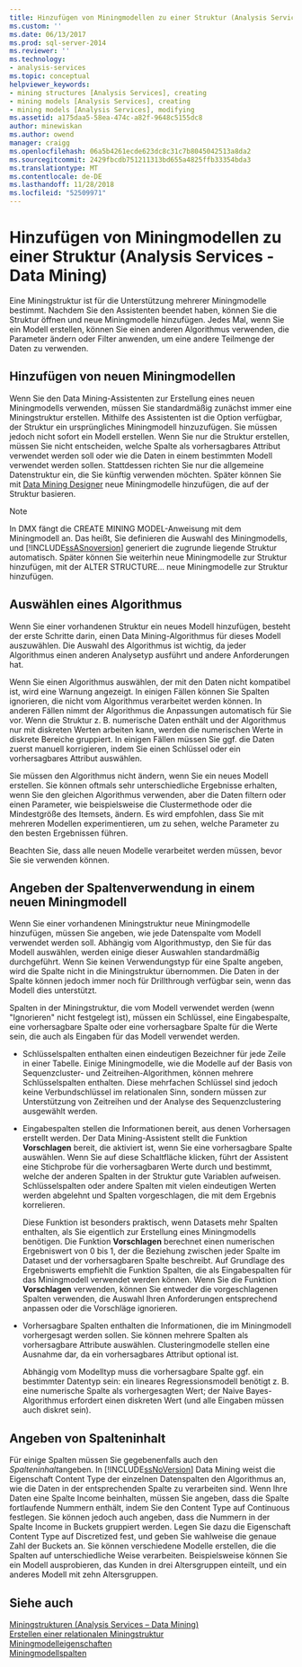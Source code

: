 ```yaml
---
title: Hinzufügen von Miningmodellen zu einer Struktur (Analysis Services – Datamining) | Microsoft-Dokumentation
ms.custom: ''
ms.date: 06/13/2017
ms.prod: sql-server-2014
ms.reviewer: ''
ms.technology:
- analysis-services
ms.topic: conceptual
helpviewer_keywords:
- mining structures [Analysis Services], creating
- mining models [Analysis Services], creating
- mining models [Analysis Services], modifying
ms.assetid: a175daa5-58ea-474c-a82f-9648c5155dc8
author: minewiskan
ms.author: owend
manager: craigg
ms.openlocfilehash: 06a5b4261ecde623dc8c31c7b8045042513a8da2
ms.sourcegitcommit: 2429fbcdb751211313bd655a4825ffb33354bda3
ms.translationtype: MT
ms.contentlocale: de-DE
ms.lasthandoff: 11/28/2018
ms.locfileid: "52509971"
---
```

# <a name="add-mining-models-to-a-structure-analysis-services---data-mining"></a>Hinzufügen von Miningmodellen zu einer Struktur (Analysis Services - Data Mining)
  Eine Miningstruktur ist für die Unterstützung mehrerer Miningmodelle bestimmt. Nachdem Sie den Assistenten beendet haben, können Sie die Struktur öffnen und neue Miningmodelle hinzufügen. Jedes Mal, wenn Sie ein Modell erstellen, können Sie einen anderen Algorithmus verwenden, die Parameter ändern oder Filter anwenden, um eine andere Teilmenge der Daten zu verwenden.  
  
## <a name="adding-new-mining-models"></a>Hinzufügen von neuen Miningmodellen  
 Wenn Sie den Data Mining-Assistenten zur Erstellung eines neuen Miningmodells verwenden, müssen Sie standardmäßig zunächst immer eine Miningstruktur erstellen. Mithilfe des Assistenten ist die Option verfügbar, der Struktur ein ursprüngliches Miningmodell hinzuzufügen. Sie müssen jedoch nicht sofort ein Modell erstellen. Wenn Sie nur die Struktur erstellen, müssen Sie nicht entscheiden, welche Spalte als vorhersagbares Attribut verwendet werden soll oder wie die Daten in einem bestimmten Modell verwendet werden sollen. Stattdessen richten Sie nur die allgemeine Datenstruktur ein, die Sie künftig verwenden möchten. Später können Sie mit [Data Mining Designer](data-mining-designer.md) neue Miningmodelle hinzufügen, die auf der Struktur basieren.  
  
> [!NOTE]  
>  In DMX fängt die CREATE MINING MODEL-Anweisung mit dem Miningmodell an. Das heißt, Sie definieren die Auswahl des Miningmodells, und [!INCLUDE[ssASnoversion](../../includes/ssasnoversion-md.md)] generiert die zugrunde liegende Struktur automatisch. Später können Sie weiterhin neue Miningmodelle zur Struktur hinzufügen, mit der ALTER STRUCTURE... neue Miningmodelle zur Struktur hinzufügen.  
  
## <a name="choosing-an-algorithm"></a>Auswählen eines Algorithmus  
 Wenn Sie einer vorhandenen Struktur ein neues Modell hinzufügen, besteht der erste Schritte darin, einen Data Mining-Algorithmus für dieses Modell auszuwählen. Die Auswahl des Algorithmus ist wichtig, da jeder Algorithmus einen anderen Analysetyp ausführt und andere Anforderungen hat.  
  
 Wenn Sie einen Algorithmus auswählen, der mit den Daten nicht kompatibel ist, wird eine Warnung angezeigt. In einigen Fällen können Sie Spalten ignorieren, die nicht vom Algorithmus verarbeitet werden können. In anderen Fällen nimmt der Algorithmus die Anpassungen automatisch für Sie vor. Wenn die Struktur z. B. numerische Daten enthält und der Algorithmus nur mit diskreten Werten arbeiten kann, werden die numerischen Werte in diskrete Bereiche gruppiert. In einigen Fällen müssen Sie ggf. die Daten zuerst manuell korrigieren, indem Sie einen Schlüssel oder ein vorhersagbares Attribut auswählen.  
  
 Sie müssen den Algorithmus nicht ändern, wenn Sie ein neues Modell erstellen. Sie können oftmals sehr unterschiedliche Ergebnisse erhalten, wenn Sie den gleichen Algorithmus verwenden, aber die Daten filtern oder einen Parameter, wie beispielsweise die Clustermethode oder die Mindestgröße des Itemsets, ändern. Es wird empfohlen, dass Sie mit mehreren Modellen experimentieren, um zu sehen, welche Parameter zu den besten Ergebnissen führen.  
  
 Beachten Sie, dass alle neuen Modelle verarbeitet werden müssen, bevor Sie sie verwenden können.  
  
## <a name="specifying-the-usage-of-columns-in-a-new-mining-model"></a>Angeben der Spaltenverwendung in einem neuen Miningmodell  
 Wenn Sie einer vorhandenen Miningstruktur neue Miningmodelle hinzufügen, müssen Sie angeben, wie jede Datenspalte vom Modell verwendet werden soll. Abhängig vom Algorithmustyp, den Sie für das Modell auswählen, werden einige dieser Auswahlen standardmäßig durchgeführt. Wenn Sie keinen Verwendungstyp für eine Spalte angeben, wird die Spalte nicht in die Miningstruktur übernommen. Die Daten in der Spalte können jedoch immer noch für Drillthrough verfügbar sein, wenn das Modell dies unterstützt.  
  
 Spalten in der Miningstruktur, die vom Modell verwendet werden (wenn "Ignorieren" nicht festgelegt ist), müssen ein Schlüssel, eine Eingabespalte, eine vorhersagbare Spalte oder eine vorhersagbare Spalte für die Werte sein, die auch als Eingaben für das Modell verwendet werden.  
  
-   Schlüsselspalten enthalten einen eindeutigen Bezeichner für jede Zeile in einer Tabelle. Einige Miningmodelle, wie die Modelle auf der Basis von Sequenzcluster- und Zeitreihen-Algorithmen, können mehrere Schlüsselspalten enthalten. Diese mehrfachen Schlüssel sind jedoch keine Verbundschlüssel im relationalen Sinn, sondern müssen zur Unterstützung von Zeitreihen und der Analyse des Sequenzclustering ausgewählt werden.  
  
-   Eingabespalten stellen die Informationen bereit, aus denen Vorhersagen erstellt werden. Der Data Mining-Assistent stellt die Funktion **Vorschlagen** bereit, die aktiviert ist, wenn Sie eine vorhersagbare Spalte auswählen. Wenn Sie auf diese Schaltfläche klicken, führt der Assistent eine Stichprobe für die vorhersagbaren Werte durch und bestimmt, welche der anderen Spalten in der Struktur gute Variablen aufweisen. Schlüsselspalten oder andere Spalten mit vielen eindeutigen Werten werden abgelehnt und Spalten vorgeschlagen, die mit dem Ergebnis korrelieren.  
  
     Diese Funktion ist besonders praktisch, wenn Datasets mehr Spalten enthalten, als Sie eigentlich zur Erstellung eines Miningmodells benötigen. Die Funktion **Vorschlagen** berechnet einen numerischen Ergebniswert von 0 bis 1, der die Beziehung zwischen jeder Spalte im Dataset und der vorhersagbaren Spalte beschreibt. Auf Grundlage des Ergebniswerts empfiehlt die Funktion Spalten, die als Eingabespalten für das Miningmodell verwendet werden können. Wenn Sie die Funktion **Vorschlagen** verwenden, können Sie entweder die vorgeschlagenen Spalten verwenden, die Auswahl Ihren Anforderungen entsprechend anpassen oder die Vorschläge ignorieren.  
  
-   Vorhersagbare Spalten enthalten die Informationen, die im Miningmodell vorhergesagt werden sollen. Sie können mehrere Spalten als vorhersagbare Attribute auswählen. Clusteringmodelle stellen eine Ausnahme dar, da ein vorhersagbares Attribut optional ist.  
  
     Abhängig vom Modelltyp muss die vorhersagbare Spalte ggf. ein bestimmter Datentyp sein: ein lineares Regressionsmodell benötigt z. B. eine numerische Spalte als vorhergesagten Wert; der Naive Bayes-Algorithmus erfordert einen diskreten Wert (und alle Eingaben müssen auch diskret sein).  
  
## <a name="specifying-column-content"></a>Angeben von Spalteninhalt  
 Für einige Spalten müssen Sie gegebenenfalls auch den *Spalteninhalt*angeben. In [!INCLUDE[ssNoVersion](../../includes/ssnoversion-md.md)] Data Mining weist die Eigenschaft Content Type der einzelnen Datenspalten den Algorithmus an, wie die Daten in der entsprechenden Spalte zu verarbeiten sind. Wenn Ihre Daten eine Spalte Income beinhalten, müssen Sie angeben, dass die Spalte fortlaufende Nummern enthält, indem Sie den Content Type auf Continuous festlegen. Sie können jedoch auch angeben, dass die Nummern in der Spalte Income in Buckets gruppiert werden. Legen Sie dazu die Eigenschaft Content Type auf Discretized fest, und geben Sie wahlweise die genaue Zahl der Buckets an. Sie können verschiedene Modelle erstellen, die die Spalten auf unterschiedliche Weise verarbeiten. Beispielsweise können Sie ein Modell ausprobieren, das Kunden in drei Altersgruppen einteilt, und ein anderes Modell mit zehn Altersgruppen.  
  
## <a name="see-also"></a>Siehe auch  
 [Miningstrukturen &#40;Analysis Services – Data Mining&#41;](mining-structures-analysis-services-data-mining.md)   
 [Erstellen einer relationalen Miningstruktur](create-a-relational-mining-structure.md)   
 [Miningmodelleigenschaften](mining-model-properties.md)   
 [Miningmodellspalten](mining-model-columns.md)  
  
  
